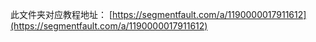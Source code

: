此文件夹对应教程地址： [https://segmentfault.com/a/1190000017911612](https://segmentfault.com/a/1190000017911612)